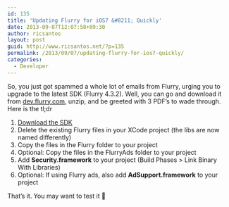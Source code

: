 ```yaml
---
id: 135
title: 'Updating Flurry for iOS7 &#8211; Quickly'
date: 2013-09-07T12:07:58+09:30
author: ricsantos
layout: post
guid: http://www.ricsantos.net/?p=135
permalink: /2013/09/07/updating-flurry-for-ios7-quickly/
categories:
  - Developer
---
```

So, you just got spammed a whole lot of emails from Flurry, urging you to upgrade to the latest SDK (Flurry 4.3.2). Well, you can go and download it from <a title="Flurry SDK 4.2.2" href="http://support.flurry.com/index.php?title=Analytics/Overview/4.2.3_Required_Update" target="_blank">dev.flurry.com</a>, unzip, and be greeted with 3 PDF&#8217;s to wade through. Here is the tl;dr

  1. <a title="Download the SDK" href="http://support.flurry.com/index.php?title=Analytics/Overview/4.2.3_Required_Update" target="_blank">Download the SDK</a>
  2. Delete the existing Flurry files in your XCode project (the libs are now named differently)
  3. Copy the files in the Flurry folder to your project
  4. Optional: Copy the files in the FlurryAds folder to your project
  5. Add **Security.framework** to your project (Build Phases > Link Binary With Libraries)
  6. Optional: If using Flurry ads, also add **AdSupport.framework** to your project

That&#8217;s it. You may want to test it 🙂